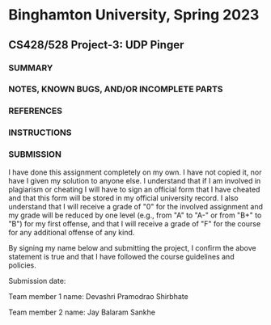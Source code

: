 # Binghamton University, Spring 2023

## CS428/528 Project-3: UDP Pinger

### SUMMARY

[Provide a short description of your program's functionality, no more than a couple sentences]: #

### NOTES, KNOWN BUGS, AND/OR INCOMPLETE PARTS

[Add any notes you have here and/or any parts of the project you were not able to complete]: #

### REFERENCES

[List any outside resources used]: #

### INSTRUCTIONS

[Provide clear and complete step-by-step instructions on how to run and test your project]: #

### SUBMISSION

I have done this assignment completely on my own. I have not copied it, nor have I given my solution to anyone else. I understand that if I am involved in plagiarism or cheating I will have to sign an official form that I have cheated and that this form will be stored in my official university record. I also understand that I will receive a grade of "0" for the involved assignment and my grade will be reduced by one level (e.g., from "A" to "A-" or from "B+" to "B") for my first offense, and that I will receive a grade of "F" for the course for any additional offense of any kind.

By signing my name below and submitting the project, I confirm the above statement is true and that I have followed the course guidelines and policies.

Submission date:

Team member 1 name: Devashri Pramodrao Shirbhate

Team member 2 name: Jay Balaram Sankhe

